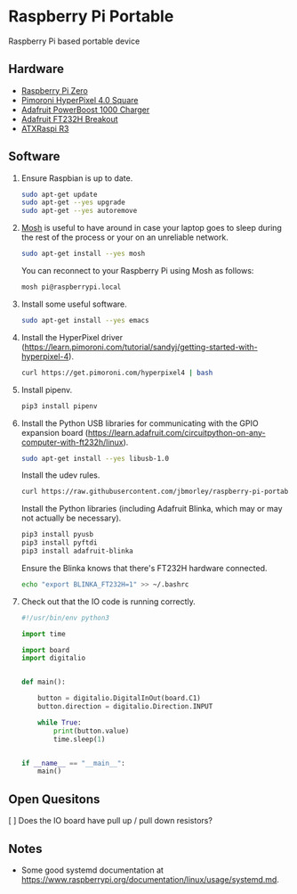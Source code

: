 # Raspberry Pi Portable

Raspberry Pi based portable device

## Hardware

- [Raspberry Pi Zero](https://www.raspberrypi.org/products/raspberry-pi-zero/)
- [Pimoroni HyperPixel 4.0 Square](https://shop.pimoroni.com/products/hyperpixel-4-square?variant=30138251444307)
- [Adafruit PowerBoost 1000 Charger](https://www.adafruit.com/product/2465)
- [Adafruit FT232H Breakout](https://www.adafruit.com/product/2264)
- [ATXRaspi R3](https://lowpowerlab.com/shop/product/91)

## Software

1. Ensure Raspbian is up to date.

   ```bash
   sudo apt-get update
   sudo apt-get --yes upgrade
   sudo apt-get --yes autoremove
   ```

2. [Mosh](https://mosh.org/) is useful to have around in case your laptop goes to sleep during the rest of the process or your on an unreliable network.

   ```bash
   sudo apt-get install --yes mosh
   ```

   You can reconnect to your Raspberry Pi using Mosh as follows:
   
   ```bash
   mosh pi@raspberrypi.local
   ```
   
3. Install some useful software.

   ```bash
   sudo apt-get install --yes emacs
   ```

4. Install the HyperPixel driver (https://learn.pimoroni.com/tutorial/sandyj/getting-started-with-hyperpixel-4).

   ```bash
   curl https://get.pimoroni.com/hyperpixel4 | bash
   ```
   
5. Install pipenv.

   ```bash
   pip3 install pipenv
   ```

5. Install the Python USB libraries for communicating with the GPIO expansion board (https://learn.adafruit.com/circuitpython-on-any-computer-with-ft232h/linux).

   ```bash
   sudo apt-get install --yes libusb-1.0
   ```
   
   Install the udev rules.
   
   ```bash
   curl https://raw.githubusercontent.com/jbmorley/raspberry-pi-portable/main/11-ftdi.rules | sudo tee /etc/udev/rules.d/11-ftdi.rules 
   ```
   
   Install the Python libraries (including Adafruit Blinka, which may or may not actually be necessary).
   
   ```bash
   pip3 install pyusb
   pip3 install pyftdi
   pip3 install adafruit-blinka
   ```

   Ensure the Blinka knows that there's FT232H hardware connected.
   
   ```bash
   echo "export BLINKA_FT232H=1" >> ~/.bashrc
   ```
   
6. Check out that the IO code is running correctly.

   ```python
   #!/usr/bin/env python3

   import time

   import board
   import digitalio


   def main():

       button = digitalio.DigitalInOut(board.C1)
       button.direction = digitalio.Direction.INPUT

       while True:
           print(button.value)
           time.sleep(1)


   if __name__ == "__main__":
       main()
   ```

## Open Quesitons 

[ ] Does the IO board have pull up / pull down resistors?

## Notes

- Some good systemd documentation at https://www.raspberrypi.org/documentation/linux/usage/systemd.md.
